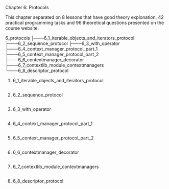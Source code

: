 Chapter 6: Protocols

This chapter separated on 8 lessons that have good theory explonation, 42 practical programming tasks and 96 theoretical questions presented on the course website.

6_protocols
├───6_1_iterable_objects_and_iterators_protocol
├───6_2_sequence_protocol
├───6_3_with_operator
├───6_4_context_manager_protocol_part_1
├───6_5_context_manager_protocol_part_2
├───6_6_contextmanager_decorator
├───6_7_contextlib_module_contextmanagers
└───6_8_descriptor_protocol

1. 6_1_iterable_objects_and_iterators_protocol

```

```

2. 6_2_sequence_protocol

```

```

3. 6_3_with_operator

```

```

4. 6_4_context_manager_protocol_part_1

```

```

5. 6_5_context_manager_protocol_part_2

```

```

6. 6_6_contextmanager_decorator

```

```

7. 6_7_contextlib_module_contextmanagers

```

```

8. 6_8_descriptor_protocol

```

```
